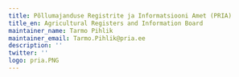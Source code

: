```yaml
---
title: Põllumajanduse Registrite ja Informatsiooni Amet (PRIA)
title_en: Agricultural Registers and Information Board
maintainer_name: Tarmo Pihlik
maintainer_email: Tarmo.Pihlik@pria.ee
description: ''
twitter: ''
logo: pria.PNG
---
```

